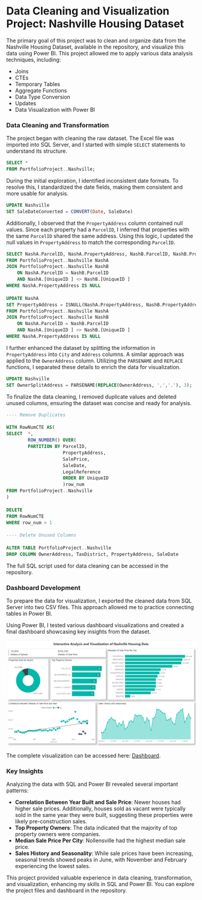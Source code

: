 # Data Cleaning and Visualization Project: Nashville Housing Dataset

The primary goal of this project was to clean and organize data from the Nashville Housing Dataset, available in the repository, and visualize this data using Power BI. This project allowed me to apply various data analysis techniques, including:

- Joins  
- CTEs  
- Temporary Tables  
- Aggregate Functions  
- Data Type Conversion  
- Updates  
- Data Visualization with Power BI  

### Data Cleaning and Transformation

The project began with cleaning the raw dataset. The Excel file was imported into SQL Server, and I started with simple `SELECT` statements to understand its structure.

```sql
SELECT *
FROM PortfolioProject..Nashville;
```

During the initial exploration, I identified inconsistent date formats. To resolve this, I standardized the date fields, making them consistent and more usable for analysis.

```sql
UPDATE Nashville
SET SaleDateConverted = CONVERT(Date, SaleDate)
```

Additionally, I observed that the `PropertyAddress` column contained null values. Since each property had a `ParcelID`, I inferred that properties with the same `ParcelID` shared the same address. Using this logic, I updated the null values in `PropertyAddress` to match the corresponding `ParcelID`.

```sql
SELECT NashA.ParcelID, NashA.PropertyAddress, NashB.ParcelID, NashB.PropertyAddress, ISNULL(NashA.PropertyAddress, NashB.PropertyAddress)
FROM PortfolioProject..Nashville NashA 
JOIN PortfolioProject..Nashville NashB
	ON NashA.ParcelID = NashB.ParcelID
	AND NashA.[UniqueID ] <> NashB.[UniqueID ]
WHERE NashA.PropertyAddress IS NULL

UPDATE NashA
SET PropertyAddress = ISNULL(NashA.PropertyAddress, NashB.PropertyAddress)
FROM PortfolioProject..Nashville NashA 
JOIN PortfolioProject..Nashville NashB
	ON NashA.ParcelID = NashB.ParcelID
	AND NashA.[UniqueID ] <> NashB.[UniqueID ]
WHERE NashA.PropertyAddress IS NULL
```

I further enhanced the dataset by splitting the information in `PropertyAddress` into `City` and `Address` columns. A similar approach was applied to the `OwnerAddress` column. Utilizing the `PARSENAME` and `REPLACE` functions, I separated these details to enrich the data for visualization.

```sql
UPDATE Nashville
SET OwnerSplitAddress = PARSENAME(REPLACE(OwnerAddress, ',','.'), 3);
```
To finalize the data cleaning, I removed duplicate values and deleted unused columns, ensuring the dataset was concise and ready for analysis.

```sql
---- Remove Duplicates

WITH RowNumCTE AS(
SELECT  *,
		ROW_NUMBER() OVER(
		PARTITION BY ParcelID,
					 PropertyAddress,
					 SalePrice,
					 SaleDate,
					 LegalReference
					 ORDER BY UniqueID
					 )row_num
FROM PortfolioProject..Nashville
)

DELETE
FROM RowNumCTE
WHERE row_num > 1

---- Delete Unused Columns

ALTER TABLE PortfolioProject..Nashville
DROP COLUMN OwnerAddress, TaxDistrict, PropertyAddress, SaleDate
```

The full SQL script used for data cleaning can be accessed in the repository.

### Dashboard Development

To prepare the data for visualization, I exported the cleaned data from SQL Server into two CSV files. This approach allowed me to practice connecting tables in Power BI.

Using Power BI, I tested various dashboard visualizations and created a final dashboard showcasing key insights from the dataset.

![Dashboard](Dashboard.png)

The complete visualization can be accessed here: [Dashboard]([https://public.tableau.com/app/profile/arthur.picolo.dos.reis/viz/CovidDashboard_17371238803370/Dashboard](https://app.powerbi.com/groups/me/reports/8af8f5b1-e677-435d-ba7a-a1bf76636dd9/673ab8fea8034b1e1342?experience=power-bi)).

### Key Insights

Analyzing the data with SQL and Power BI revealed several important patterns:

- **Correlation Between Year Built and Sale Price**: Newer houses had higher sale prices. Additionally, houses sold as vacant were typically sold in the same year they were built, suggesting these properties were likely pre-construction sales.
- **Top Property Owners**: The data indicated that the majority of top property owners were companies.
- **Median Sale Price Per City**: Nollensville had the highest median sale price.
- **Sales History and Seasonality**: While sale prices have been increasing, seasonal trends showed peaks in June, with November and February experiencing the lowest sales.

This project provided valuable experience in data cleaning, transformation, and visualization, enhancing my skills in SQL and Power BI. You can explore the project files and dashboard in the repository.

